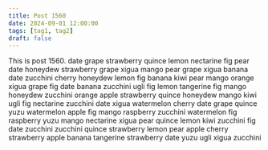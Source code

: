 ```yaml
---
title: Post 1560
date: 2024-09-01 12:00:00
tags: [tag1, tag2]
draft: false
---
```

This is post 1560.
date
grape
strawberry
quince
lemon
nectarine
fig
pear
date
honeydew
strawberry
grape
xigua
mango
pear
grape
xigua
banana
date
zucchini
cherry
honeydew
lemon
fig
banana
kiwi
pear
mango
orange
xigua
grape
fig
date
banana
zucchini
ugli
fig
lemon
tangerine
fig
mango
honeydew
zucchini
orange
apple
strawberry
quince
honeydew
mango
kiwi
ugli
fig
nectarine
zucchini
date
xigua
watermelon
cherry
date
grape
quince
yuzu
watermelon
apple
fig
mango
raspberry
zucchini
watermelon
fig
raspberry
yuzu
mango
nectarine
xigua
pear
quince
lemon
kiwi
zucchini
fig
date
zucchini
zucchini
quince
strawberry
lemon
pear
apple
cherry
strawberry
apple
banana
tangerine
strawberry
date
yuzu
ugli
xigua
zucchini
